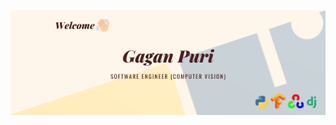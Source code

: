 <a href="gaganpuri.com.np" target="_blank"><img width="1000" align='center'  src="https://raw.githubusercontent.com/puri-gagan/puri-gagan/main/static/Gagan%20Puri.png" /></a>

<!--
**puri-gagan/puri-gagan** is a ✨ _special_ ✨ repository because its `README.md` (this file) appears on your GitHub profile.

Here are some ideas to get you started:

- 🔭 I’m currently working on ...
- 🌱 I’m currently learning ...
- 👯 I’m looking to collaborate on ...
- 🤔 I’m looking for help with ...
- 💬 Ask me about ...
- 📫 How to reach me: ...
- 😄 Pronouns: ...
- ⚡ Fun fact: ...
-->
